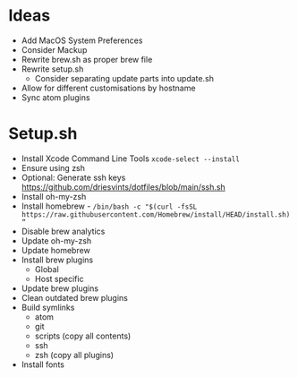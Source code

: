 # Ideas
- Add MacOS System Preferences
- Consider Mackup
- Rewrite brew.sh as proper brew file
- Rewrite setup.sh
    - Consider separating update parts into update.sh
- Allow for different customisations by hostname
- Sync atom plugins

# Setup.sh
- Install Xcode Command Line Tools `xcode-select --install`
- Ensure using zsh
- Optional: Generate ssh keys https://github.com/driesvints/dotfiles/blob/main/ssh.sh
- Install oh-my-zsh
- Install homebrew - `/bin/bash -c "$(curl -fsSL https://raw.githubusercontent.com/Homebrew/install/HEAD/install.sh)”`
- Disable brew analytics
- Update oh-my-zsh
- Update homebrew
- Install brew plugins
  - Global
  - Host specific
- Update brew plugins
- Clean outdated brew plugins
- Build symlinks
  - atom
  - git
  - scripts (copy all contents)
  - ssh
  - zsh (copy all plugins)
- Install fonts
